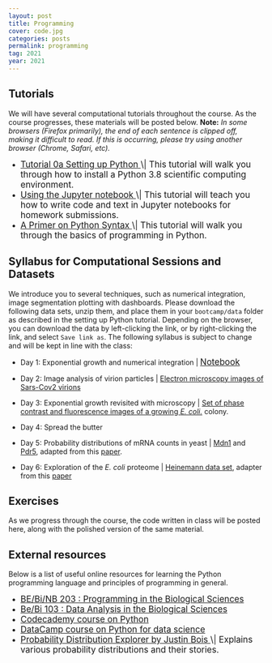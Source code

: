 ```yaml
---
layout: post
title: Programming
cover: code.jpg
categories: posts
permalink: programming
tag: 2021
year: 2021
---
```


## Tutorials
We will have several computational tutorials throughout the course. As the
course progresses, these materials will be posted below. **Note:** *In some
browsers (Firefox primarily), the end of each sentence is clipped off, making
it difficult to read. If this is occurring, please try using another browser
(Chrome, Safari, etc).*

* <a href="{{site.baseurl}}/code/2021/t0a_setting_up_python.html" target="_blank" style="font-size: 17px">
  Tutorial 0a Setting up Python
  </a> <span style="font-size: 17px">
  \| This tutorial will walk
  you through how to install a Python 3.8 scientific computing environment.
  </span>

* <a href="{{site.baseurl}}/code/2021/t0b_jupyter_notebooks.html" target="_blank" style="font-size: 17px">
  Using the Jupyter notebook
  </a> <span style="font-size: 17px">
  \| This tutorial will teach
  you how to write code and text in Jupyter notebooks for homework submissions.
  </span>

* <a href="{{site.baseurl}}/code/2021/t0c_python_syntax_and_plotting.html" target="_blank" style="font-size: 17px">
  A Primer on Python Syntax
  </a> <span style="font-size: 17px">
  \| This tutorial
  will walk you through the basics of programming in Python.
  </span>


## Syllabus for Computational Sessions and Datasets 

We introduce you to several techniques, such as numerical integration, image segmentation plotting with dashboards. Please download the following data sets, unzip them, and place them in your `bootcamp/data` folder as described in the setting up Python tutorial. Depending on the browser, you can download the data by left-clicking the link, or by right-clicking the link, and select `Save link as`. The following syllabus is subject to change and will be kept in line with the class:

* Day 1: Exponential growth and numerical integration \| <a href="{{site.baseurl}}/code/2021/forward_euler.html" target="_blank" style="font-size: 17px">
  Notebook
  </a> <span style="font-size: 17px">

* Day 2: Image analysis of virion particles \| [Electron microscopy images of Sars-Cov2 virions](http://rpdata.caltech.edu/courses/bootcamp2021/protected_data/virion_EM.tif)
  

* Day 3: Exponential growth revisited with microscopy \| [Set of phase contrast and fluorescence images of a growing *E. coli.*](http://rpdata.caltech.edu/courses/course_data/ecoli_growth.zip)
  colony.

* Day 4: Spread the butter

* Day 5: Probability distributions of mRNA counts in yeast \| [Mdn1](http://rpdata.caltech.edu/courses/course_data/mRNA_MDN1.csv) and [Pdr5](http://rpdata.caltech.edu/courses/course_data/mRNA_PDR5.csv), adapted from this [paper](https://www.nature.com/articles/nsmb.1514).

* Day 6: Exploration of the *E. coli* proteome \| [Heinemann data set](http://rpdata.caltech.edu/courses/course_data/heinemann_data.xlsx), adapter from this [paper](https://www.nature.com/articles/nbt.3418)

## Exercises

As we progress through the course, the code written in class will be posted
here, along with the polished version of the same material.

<!--* [exercise 3]({{ site.baseurl}}/code/diffusion_via_coin_flips.html) \|
  simulating diffusing particles with coin flips. -->

## External resources

Below is a list of useful online resources for learning the Python programming
language and principles of programming in general.

* <a href="http://justinbois.github.io/bootcamp/2021/" target="_blank" style="font-size: 17px">
  BE/Bi/NB 203 : Programming in the Biological
  Sciences
  </a>

* <a href="http://www.bebi103.caltech.edu" target="_blank" style="font-size: 17px">
  Be/Bi 103 : Data Analysis in the Biological
  Sciences
  </a>

* <a href="https://www.codecademy.com/learn/python" target="_blank" style="font-size: 17px">
  Codecademy course on Python
  </a>

* <a href="https://www.datacamp.com/courses/intro-to-python-for-data-science" target="_blank" style="font-size: 17px">
  DataCamp course on Python for data
  science
  </a>

* <a href="https://distribution-explorer.github.io/" target="_blank" style="font-size: 17px">
  Probability Distribution Explorer by Justin Bois
  </a> <span style="font-size: 17px">
  \| Explains various probability distributions and their stories.
  </span>
